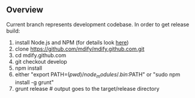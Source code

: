 Overview
--------

Current branch represents development codebase. In order to get release build:

1. install Node.js and NPM (for details look [here](https://github.com/joyent/node/wiki/Installing-Node.js-via-package-manager))
1. clone https://github.com/mdify/mdify.github.com.git
1. cd mdify.github.com
1. git checkout develop
1. npm install
1. either "export PATH=$(pwd)/node_modules/.bin:$PATH" or "sudo npm install -g grunt"
1. grunt release # output goes to the target/release directory
